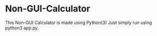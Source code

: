 # Non-GUI-Calculator
This Non-GUI Calculator is made using Python(3)
Just simply run using python3 app.py.

